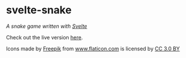 # svelte-snake

_A snake game written with [Svelte](https://svelte.dev/)_

Check out the live version [here](https://svelte-snake.netlify.com/).

Icons made by <a href="https://www.freepik.com/" title="Freepik">Freepik</a>
from <a href="https://www.flaticon.com/" title="Flaticon">www.flaticon.com</a> is licensed by
<a href="http://creativecommons.org/licenses/by/3.0/" title="Creative Commons BY 3.0" target="_blank">CC 3.0 BY</a>
